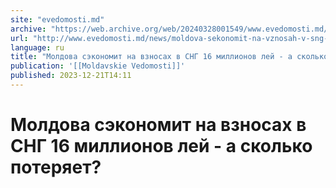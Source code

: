 ```yaml
---
site: "evedomosti.md"
archive: "https://web.archive.org/web/20240328001549/www.evedomosti.md/news/moldova-sekonomit-na-vznosah-v-sng-16-millionov-lej-skolko-p"
url: "http://www.evedomosti.md/news/moldova-sekonomit-na-vznosah-v-sng-16-millionov-lej-skolko-p"
language: ru
title: "Молдова сэкономит на взносах в СНГ 16 миллионов лей - а сколько потеряет?"
publication: '[[Moldavskie Vedomosti]]'
published: 2023-12-21T14:11
---
```


# Молдова сэкономит на взносах в СНГ 16 миллионов лей - а сколько потеряет?

